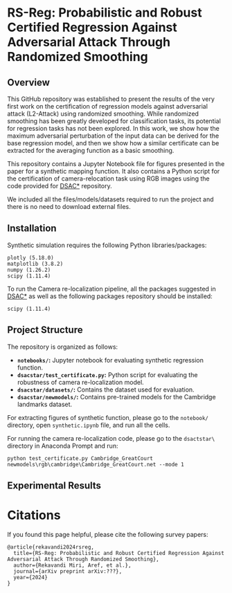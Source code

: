 # RS-Reg: Probabilistic and Robust Certified Regression Against Adversarial Attack Through Randomized Smoothing

## Overview
This GitHub repository was established to present the results of the very first work on the certification of regression models against adversarial attack (L2-Attack) using randomized smoothing. While randomized smoothing has been greatly developed for classification tasks, its potential for regression tasks has not been explored. In this work, we show how the maximum adversarial perturbation of the input data can be derived for the base regression model, and then we show how a similar certificate can be extracted for the averaging function as a basic smoothing. 

This repository contains a Jupyter Notebook file for figures presented in the paper for a synthetic mapping function.  It also contains a Python script for the certification of camera-relocation task using RGB images using the code provided for [DSAC*](https://github.com/vislearn/dsacstar) repository.

We included all the files/models/datasets required to run the project and there is no need to download external files. 

## Installation
Synthetic simulation requires the following Python libraries/packages:
```
plotly (5.18.0)
matplotlib (3.8.2)
numpy (1.26.2)
scipy (1.11.4)
```
To run the Camera re-localization pipeline, all the packages suggested in  [DSAC*](https://github.com/vislearn/dsacstar) as well as the following packages repository should be installed:
```
scipy (1.11.4)
```

## Project Structure

The repository is organized as follows:

- **`notebooks/`:** Jupyter notebook for evaluating synthetic regression function.
- **`dsacstar/test_certificate.py`:** Python script for evaluating the robustness of camera re-localization model.
- **`dsacstar/datasets/`:** Contains the dataset used for evaluation.
- **`dsacstar/newmodels/`:** Contains pre-trained models for the Cambridge landmarks dataset.

For extracting figures of synthetic function, please go to the `notebook/` directory, open `synthetic.ipynb` file, and run all the cells.

For running the camera re-localization code, please go to the `dsactstar\` directory in Anaconda Prompt and run:
 ```
python test_certificate.py Cambridge_GreatCourt newmodels\rgb\cambridge\Cambridge_GreatCourt.net --mode 1
```
## Experimental Results

# Citations
If you found this page helpful, please cite the following survey papers:
```
@article{rekavandi2024rsreg,
  title={RS-Reg: Probabilistic and Robust Certified Regression Against Adversarial Attack Through Randomized Smoothing},
  author={Rekavandi Miri, Aref, et al.},
  journal={arXiv preprint arXiv:???},
  year={2024}
}
```
